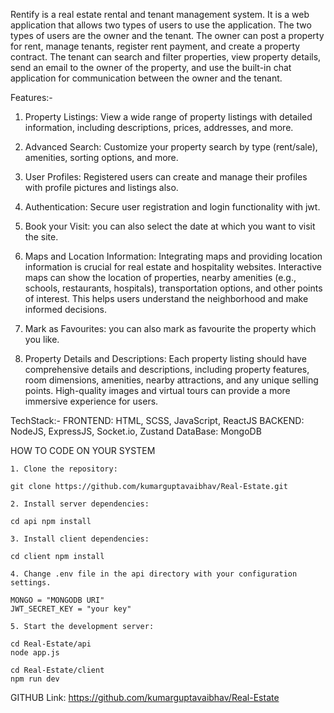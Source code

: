 Rentify is a real estate rental and tenant management system. It is a web application that allows two types of users to use the application. The two types of users are the owner and the tenant. The owner can post a property for rent, manage tenants, register rent payment, and create a property contract. The tenant can search and filter properties, view property details, send an email to the owner of the property, and use the built-in chat application for communication between the owner and the tenant.

Features:-

1. Property Listings: View a wide range of property listings with detailed information, including descriptions, prices, addresses, and more.

2. Advanced Search: Customize your property search by type (rent/sale), amenities, sorting options, and more.

3. User Profiles: Registered users can create and manage their profiles with profile pictures and listings also.

4. Authentication: Secure user registration and login functionality with jwt.

5. Book your Visit: you can also select the date at which you want to visit the site.

6. Maps and Location Information: Integrating maps and providing location information is crucial for real estate and hospitality websites. Interactive maps can show the location of properties, nearby amenities (e.g., schools, restaurants, hospitals), transportation options, and other points of interest. This helps users understand the neighborhood and make informed decisions.

7. Mark as Favourites: you can also mark as favourite the property which you like.

8. Property Details and Descriptions: Each property listing should have comprehensive details and descriptions, including property features, room dimensions, amenities, nearby attractions, and any unique selling points. High-quality images and virtual tours can provide a more immersive experience for users.

TechStack:-
	FRONTEND: HTML, SCSS, JavaScript, ReactJS
	BACKEND: NodeJS, ExpressJS, Socket.io, Zustand
	DataBase: MongoDB

HOW TO CODE ON YOUR SYSTEM

	1. Clone the repository:

	git clone https://github.com/kumarguptavaibhav/Real-Estate.git

	2. Install server dependencies:

	cd api npm install

	3. Install client dependencies:

	cd client npm install

	4. Change .env file in the api directory with your configuration settings.

	MONGO = "MONGODB URI" 
	JWT_SECRET_KEY = "your key"

	5. Start the development server:

	cd Real-Estate/api
	node app.js

	cd Real-Estate/client
	npm run dev

GITHUB Link: https://github.com/kumarguptavaibhav/Real-Estate
